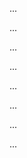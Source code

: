 <panel type="success" header=":trophy: Can explain some UML models :star::star::star::star:" expandable expanded no-close>

<panel type="success" header=":trophy: Can explain deployment diagrams :star::star::star::star:" expandable>
  <include src="../../book/modeling/modelingStructures/deploymentDiagrams/full.md" />
  <panel header=":trophy: Evidence" expanded>

...

  </panel>
</panel>

<panel type="success" header=":trophy: Can explain component diagrams :star::star::star::star:" expandable>
  <include src="../../book/modeling/modelingStructures/componentDiagrams/full.md" />
  <panel header=":trophy: Evidence" expanded>

...

  </panel>
</panel>

<panel type="success" header=":trophy: Can explain package diagrams :star::star::star::star:" expandable>
  <include src="../../book/modeling/modelingStructures/packageDiagrams/full.md" />
  <panel header=":trophy: Evidence" expanded>

...

  </panel>
</panel>

<panel type="success" header=":trophy: Can explain composite structure diagrams :star::star::star::star:" expandable>
  <include src="../../book/modeling/modelingStructures/compositeStructureDiagrams/full.md" />
  <panel header=":trophy: Evidence" expanded>

...

  </panel>
</panel>

<panel type="success" header=":trophy: Can explain timing diagrams :star::star::star::star:" expandable>
  <include src="../../book/modeling/modelingBehaviors/timingDiagrams/full.md" />
  <panel header=":trophy: Evidence" expanded>

...

  </panel>
</panel>

<panel type="success" header=":trophy: Can explain interaction overview diagrams :star::star::star::star:" expandable>
  <include src="../../book/modeling/modelingBehaviors/interactionOverviewDiagrams/full.md" />
  <panel header=":trophy: Evidence" expanded>

...

  </panel>
</panel>

<panel type="success" header=":trophy: Can explain communication diagrams :star::star::star::star:" expandable>
  <include src="../../book/modeling/modelingBehaviors/communicationDiagrams/full.md" />
  <panel header=":trophy: Evidence" expanded>

...

  </panel>
</panel>

<panel type="success" header=":trophy: Can explain state machine diagrams :star::star::star::star:" expandable>
  <include src="../../book/modeling/modelingBehaviors/stateMachineDiagrams/full.md" />
  <panel header=":trophy: Evidence" expanded>

...

  </panel>
</panel>

</panel>
